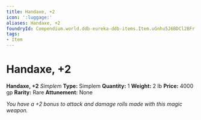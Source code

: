 ```yaml
---
title: Handaxe, +2
icon: ':luggage:'
aliases: Handaxe, +2
foundryId: Compendium.world.ddb-eureka-ddb-items.Item.uGnhu5J6BDCl2BFr
tags:
- Item
---
```


# Handaxe, +2

**Handaxe, +2**
_Simplem_
**Type:** Simplem
**Quantity:** 1
**Weight:** 2 lb
**Price:** 4000 gp
**Rarity:** Rare
**Attunement:** None

*You have a +2 bonus to attack and damage rolls made with this magic weapon.*